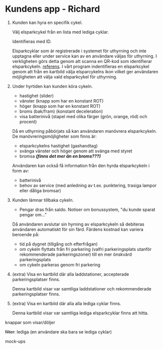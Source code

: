 # Kundens app - Richard

1. Kunden kan hyra en specifik cykel.

   Välj elsparkcykel från en lista med lediga cyklar.

   Identifieras med ID.

   Elsparkcyklar som är registrerade i systemet för uthyrning och inte upptagna eller under service kan av en användare väljas för uthyrning.
   I verkligheten görs detta genom att scanna en QR-kod som identifierar elsparkcykeln. [referens](https://turiststockholm.se/sightseeing-guider/hyra-elsparkcykel-i-stockholm-med-voi/).
   I vårt program indentifieras en elsparkcykel genom att från en kartbild välja elsparcykelns ikon vilket ger användaren möjligheten att välja vald elsparkcykel för uthyrning.

1. Under hyrtiden kan kunden köra cykeln.

   - hastighet (slider)
   - vänster (knapp som har en konstant ROT)
   - höger (knapp som har en konstant ROT)
   - broms (bak/fram) (konstant deceleration)
   - visa batterinivå (stapel med olika färger (grön, orange, röd) och procent)

   Då en uthyrning påbörjats så kan användaren manövrera elsparkcykeln. De manövreringsmöjligheter som finns är:

   - elsparkcykelns hastighet (gashandtag)
   - svänga vänster och höger genom att svänga med styret
   - bromsa **_(finns det mer än en broms???)_**

   Användaren kan också få information från den hyrda elsparkcykeln i form av:

   - batterinivå
   - behov av service (med anledning av t.ex. punktering, trasiga lampor eller dåliga bromsar)

1. Kunden lämnar tillbaka cykeln.

   - Pengar dras från saldo. Notiser om bonussystem, "du kunde sparat pengar om..."

   Då användaren avslutar sin hyrning av elsparkcykeln så debiteras användaren automatiskt för sin färd. Färdens kostnad kan variera beroende på:

   - tid på dygnet (tillgång och efterfrågan)
   - om cykeln flyttats från fri parkering (valfri parkeringsplats utanför rekommenderade parkeringszoner) till en mer önskvärd parkeringsplats
   - om cykeln parkeras genom fri parkering

1. (extra) Visa en kartbild där alla laddstationer, accepterade parkeringsplatser finns.

   Denna kartbild visar var samtliga laddstationer och rekommenderade parkeringsplatser finns.

1. (extra) Visa en kartbild där alla alla lediga cyklar finns.

   Denna kartbild visar var samtliga lediga elsparkcyklar finns att hitta.

knappar som visar/döljer

~~filter~~: lediga (en användare ska bara se lediga cyklar)

mock-ups
